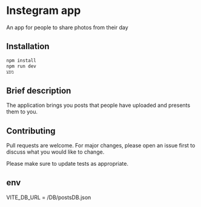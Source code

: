 # Instegram app

An app for people to share photos from their day

## Installation



```bash
npm install
npm run dev
מפצ
```

## Brief description
The application brings you posts that people have uploaded and presents them to you.


## Contributing

Pull requests are welcome. For major changes, please open an issue first
to discuss what you would like to change.

Please make sure to update tests as appropriate.

## env
VITE_DB_URL = /DB/postsDB.json

